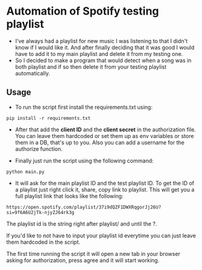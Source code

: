 
# Automation of Spotify testing playlist

- I've always had a playlist for new music I was listening to that I didn't know if I would like it. And after finally deciding that it was good I would have to add it to my main playlist and delete it from my testing one.
- So I decided to make a program that would detect when a song was in both playlist and if so then delete it from your testing playlist automatically.


## Usage

- To run the script first install the requirements.txt using:

`pip install -r requirements.txt `

- After that add the **client ID** and the **client secret** in the authorization file. You can leave them hardcoded or set them up as env variables or store them in a DB, that's up to you. Also you can add a username for the authorize function.
 
- Finally just run the script using the following command:

`python main.py `

- It will ask for the main playlist ID and the test playlist ID. To get the ID  of a playlist just right click it, share, copy link to playlist. This will get you a full playlist link that looks like the following:

`https://open.spotify.com/playlist/37i9dQZF1DWXRqgorJj26U?si=9f6A6U2jTk-njyZJ64rk3g`

The playlist id is the string right after playlist/ and until the ?. 

If you'd like to not have to input your playlist id everytime you can just leave them hardcoded in the script.

The first time running the script it will open a new tab in your browser asking for authorization, press agree and it will start working.

